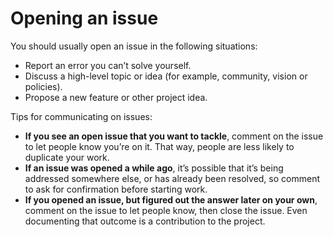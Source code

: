# Opening an issue

You should usually open an issue in the following situations:

- Report an error you can’t solve yourself.
- Discuss a high-level topic or idea (for example, community, vision or policies).
- Propose a new feature or other project idea.

Tips for communicating on issues:

- **If you see an open issue that you want to tackle**, comment on the issue to let people know you’re on it. That way, people are less likely to duplicate your work.
- **If an issue was opened a while ago**, it’s possible that it’s being addressed somewhere else, or has already been resolved, so comment to ask for confirmation before starting work.
- **If you opened an issue, but figured out the answer later on your own**, comment on the issue to let people know, then close the issue. Even documenting that outcome is a contribution to the project.